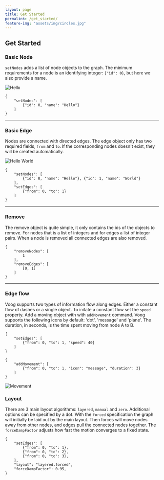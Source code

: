 ```yaml
---
layout: page
title: Get Started
permalink: /get_started/
feature-img: "assets/img/circles.jpg"
---
```


## Get Started

### Basic Node
`setNodes` adds a list of node objects to the graph.
The minimum requirements for a node is an identifying integer: `{"id": 0}`, but here we also provide a name.

![Hello](/voog/assets/img/hello.png)
```
{
    "setNodes": [
        {"id": 0, "name": "Hello"}
    ]
}
```
---

### Basic Edge
Nodes are connected with directed edges. The edge object only has two required fields, `from` and `to`. If the
corresponding nodes doesn't exist, they will be created automatically.

![Hello World](/voog/assets/img/hello_world.png)
```
{
    "setNodes": [
        {"id": 0, "name": "Hello"}, {"id": 1, "name": "World"}
    ],
    "setEdges": [
        {"from": 0, "to": 1}
    ]
}
```
---

### Remove
The remove object is quite simple, it only contains the ids of the objects to remove. For nodes that is a list of
integers and for edges a list of integer pairs. When a node is removed all connected edges are also removed.

```
{
    "removeNodes": [
        1
    ],
    "removeEdges": [
        [0, 1]
    ]
}
```
---

### Edge flow
Voog supports two types of information flow along edges. Either a constant flow of dashes or a single object. To
initate a constant flow set the `speed` property. Add a moving object with with `addMovement` command. Voog supports
the following icons by default: 'dot', 'message' and 'plane'. The duration, in seconds, is the time spent moving from
node A to B.
```
{
    "setEdges": [
        {"from": 0, "to": 1, "speed": 40}
    ]
}
```
```
{
    "addMovement": [
        {"from": 0, "to": 1, "icon": "message", "duration": 3}
    ]
}
```
![Movement](/voog/assets/img/message.png)

### Layout
There are 3 main layout algorithms: `layered`, `manual` and `zero`. Additional options can be specified by a dot.
With the `forced` specification the graph will initially be laid out by the main layout. Then forces will move nodes
away from other nodes, and edges pull the connected nodes together. The `forceDampFactor` adjusts how fast the motion
converges to a fixed state.

```
{
    "setEdges": [
        {"from": 0, "to": 1},
        {"from": 0, "to": 2},
        {"from": 0, "to": 3},
    ],
    "layout": "layered.forced",
    "forceDampFactor": 0.95,
}
```
